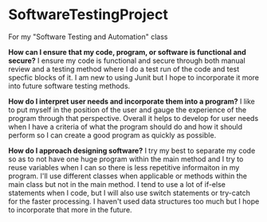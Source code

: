 # SoftwareTestingProject
For my "Software Testing and Automation" class

**How can I ensure that my code, program, or software is functional and secure?**
I ensure my code is functional and secure through both manual review and a testing method where I do a test run of the code and test specfic blocks of it. I am new to using Junit but I hope to incorporate it more into future software testing methods.

**How do I interpret user needs and incorporate them into a program?**
I like to put myself in the position of the user and gauge the experience of the program through that perspective. Overall it helps to develop for user needs when I have a criteria of what the program should do and how it should perform so I can create a good program as quickly as possible. 

**How do I approach designing software?**
I try my best to separate my code so as to not have one huge program within the main method and I try to reuse variables when I can so there is less repetitive informaiton in my program. I'll use different classes when applicable or methods within the main class but not in the main method. I tend to use a lot of if-else statements when I code, but I will also use switch statements or try-catch for the faster processing. I haven't used data structures too much but I hope to incorporate that more in the future.
